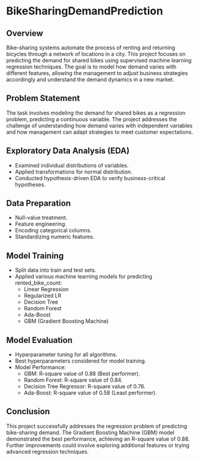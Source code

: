 # BikeSharingDemandPrediction

## Overview

Bike-sharing systems automate the process of renting and returning bicycles through a network of locations in a city. This project focuses on predicting the demand for shared bikes using supervised machine learning regression techniques. The goal is to model how demand varies with different features, allowing the management to adjust business strategies accordingly and understand the demand dynamics in a new market.

## Problem Statement

The task involves modeling the demand for shared bikes as a regression problem, predicting a continuous variable. The project addresses the challenge of understanding how demand varies with independent variables and how management can adapt strategies to meet customer expectations.

## Exploratory Data Analysis (EDA)

- Examined individual distributions of variables.
- Applied transformations for normal distribution.
- Conducted hypothesis-driven EDA to verify business-critical hypotheses.

## Data Preparation

- Null-value treatment.
- Feature engineering.
- Encoding categorical columns.
- Standardizing numeric features.

## Model Training

- Split data into train and test sets.
- Applied various machine learning models for predicting rented_bike_count:
  - Linear Regression
  - Regularized LR
  - Decision Tree
  - Random Forest
  - Ada-Boost
  - GBM (Gradient Boosting Machine)

## Model Evaluation

- Hyperparameter tuning for all algorithms.
- Best hyperparameters considered for model training.
- Model Performance:
  - GBM: R-square value of 0.88 (Best performer).
  - Random Forest: R-square value of 0.84.
  - Decision Tree Regressor: R-square value of 0.76.
  - Ada-Boost: R-square value of 0.58 (Least performer).

## Conclusion

This project successfully addresses the regression problem of predicting bike-sharing demand. The Gradient Boosting Machine (GBM) model demonstrated the best performance, achieving an R-square value of 0.88. Further improvements could involve exploring additional features or trying advanced regression techniques.
